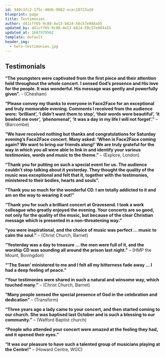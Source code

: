 ```yaml
---
id: 940c3fc2-175c-40db-9982-ecec18f23a10
blueprint: page
title: Testimonies
author: d41cff65-9c80-4e13-b824-50c57e984a55
updated_by: d41cff65-9c80-4e13-b824-50c57e984a55
updated_at: 1687979562
template: default
header_img:
  - hero-testimonies.jpg
---
```

## Testimonials

**“The youngsters were captivated from the first piece and their attention held throughout the whole concert. I sensed God’s presence and His love for the people. It was wonderful. His message was gently and powerfully given”.** - (Chesham) 

**“Please convey my thanks to everyone in Face2Face for an exceptional and truly memorable evening. Comments I received from the audience were: ‘brilliant’, ‘I didn’t want them to stop’, ‘their words were beautiful’, ‘it bowled me over’, ‘phenomenal’, ‘it was a day in my life I will not forget’.”** – (Barcombe)

**“We have received nothing but thanks and congratulations for Saturday evening’s Face2Face concert. Many asked: ‘When is Face2Face coming again? We want to bring our friends along!’ We are truly grateful for the way in which you all were able to link in and identify your various testimonies, words and music to the theme.”** – (Explore, London)

**“Thank you for putting on such a special event for us. The audience couldn’t stop talking about it yesterday. They thought the quality of the music was exceptional and felt that it, together with the testimonies, ministered to their bodies, hearts and souls”.**

**“Thank you so much for the wonderful CD. I am totally addicted to it and am on the way to wearing it out!”**

**“Thank you for such a brilliant concert at Gravesend. I took a work colleague who greatly enjoyed the evening. Your concerts are so good, not only for the quality of the music, but because of the clear Christian message which is presented in a non-threatening way.”** 

**“you were inspirational, and the choice of music was perfect … music to calm the soul.”** – (Christ Church, Barnet)

**“Yesterday was a day to treasure … the men were full of it, and the worship CD was sounding all around the prison last night.”** – (HMP the Mount, Bovingdon)

**“’The Swan’ ministered to me and I felt all my bitterness fade away … I had a deep feeling of peace.”**

**“Your testimonies were shared in such a natural and winsome way, which touched many.”** – (Christ Church, Barnet)

**“Many people sensed the special presence of God in the celebration and dedication”** – (Transform) 

**“Three years ago a lady came to your concert, and then started coming to our church. She was baptised last October and is such a blessing to our community.”** – (Watford Baptist church) 

**“People who attended your concert were amazed at the feeling they had, and it opened their eyes.”**

**“It was our pleasure to have such a talented group of musicians playing at the Centre!”** – (Howard Centre, WGC)